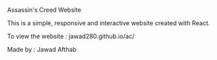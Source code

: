 Assassin's Creed Website

This is a simple, responsive and interactive website created with React.

To view the website : jawad280.github.io/ac/

Made by : Jawad Afthab
